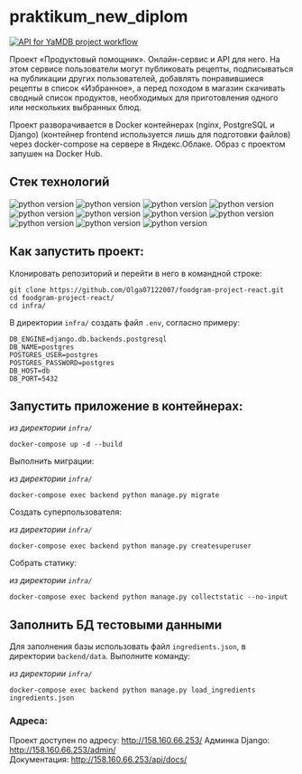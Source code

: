 # praktikum_new_diplom
[![API for YaMDB project workflow](https://github.com/Olga07122007/foodgram-project-react/actions/workflows/main.yml/badge.svg?branch=master)](https://github.com/Olga07122007/foodgram-project-react/actions/workflows/main.yml)


Проект «Продуктовый помощник». Онлайн-сервис и API для него. На этом сервисе пользователи могут публиковать рецепты, 
подписываться на публикации других пользователей, добавлять понравившиеся рецепты в список «Избранное», 
а перед походом в магазин скачивать сводный список продуктов, необходимых для приготовления одного 
или нескольких выбранных блюд.  
  
Проект разворачивается в Docker контейнерах (nginx, PostgreSQL и Django) 
(контейнер frontend используется лишь для подготовки файлов) через docker-compose на сервере в Яндекс.Облаке. 
Образ с проектом запушен на Docker Hub.  
  
  
## Стек технологий

![python version](https://img.shields.io/badge/Python-3.7-yellowgreen) 
![python version](https://img.shields.io/badge/Django-3.2-yellowgreen) 
![python version](https://img.shields.io/badge/djangorestframework-3.12.4-yellowgreen) 
![python version](https://img.shields.io/badge/djoser-2.1.0-yellowgreen) 
![python version](https://img.shields.io/badge/PostgreSQL-D2691E)
![python version](https://img.shields.io/badge/Nginx-ADD8E6)
![python version](https://img.shields.io/badge/gunicorn-00FFFF)
![python version](https://img.shields.io/badge/Docker-FF7F50)
![python version](https://img.shields.io/badge/DockerHub-008000)
![python version](https://img.shields.io/badge/JS-FFD700)
![python version](https://img.shields.io/badge/GitHubActions-C71585)

## Как запустить проект:

Клонировать репозиторий и перейти в него в командной строке:

```
git clone https://github.com/Olga07122007/foodgram-project-react.git
cd foodgram-project-react/
cd infra/
```

В директории `infra/` создать файл `.env`, согласно примеру:

```
DB_ENGINE=django.db.backends.postgresql
DB_NAME=postgres
POSTGRES_USER=postgres
POSTGRES_PASSWORD=postgres
DB_HOST=db
DB_PORT=5432
```


## Запустить приложение в контейнерах:

*из директории `infra/`*
```
docker-compose up -d --build
```

Выполнить миграции:

*из директории `infra/`*
```
docker-compose exec backend python manage.py migrate
```

Создать суперпользователя:

*из директории `infra/`*
```
docker-compose exec backend python manage.py createsuperuser
```

Собрать статику:

*из директории `infra/`*
```
docker-compose exec backend python manage.py collectstatic --no-input
```

## Заполнить БД тестовыми данными

Для заполнения базы использовать файл `ingredients.json`, в директории `backend/data`. Выполните команду:

*из директории `infra/`*
```
docker-compose exec backend python manage.py load_ingredients ingredients.json
```


### Адресa:
Проект доступен по адресу: http://158.160.66.253/
Админка Django: http://158.160.66.253/admin/  
Документация: http://158.160.66.253/api/docs/
